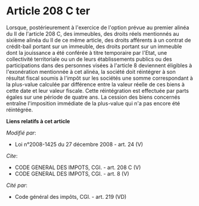 # Article 208 C ter

Lorsque, postérieurement à l'exercice de l'option prévue au premier alinéa du II de l'article 208 C, des immeubles, des
droits réels mentionnés au sixième alinéa du II de ce même article, des droits afférents à un contrat de crédit-bail portant
sur un immeuble, des droits portant sur un immeuble dont la jouissance a été conférée à titre temporaire par l'Etat, une
collectivité territoriale ou un de leurs établissements publics ou des participations dans des personnes visées à l'article 8
deviennent éligibles à l'exonération mentionnée à cet alinéa, la société doit réintégrer à son résultat fiscal soumis à
l'impôt sur les sociétés une somme correspondant à la plus-value calculée par différence entre la valeur réelle de ces biens
à cette date et leur valeur fiscale. Cette réintégration est effectuée par parts égales sur une période de quatre ans. La
cession des biens concernés entraîne l'imposition immédiate de la plus-value qui n'a pas encore été réintégrée.

**Liens relatifs à cet article**

_Modifié par_:

  - Loi n°2008-1425 du 27 décembre 2008 - art. 24 (V)

_Cite_:

  - CODE GENERAL DES IMPOTS, CGI. - art. 208 C (V)
  - CODE GENERAL DES IMPOTS, CGI. - art. 8 (V)

_Cité par_:

  - Code général des impôts, CGI. - art. 219 (VD)
